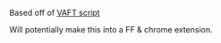 Based off of [VAFT script](https://github.com/pixeltris/TwitchAdSolutions/blob/master/vaft/vaft-ublock-origin.js)

Will potentially make this into a FF & chrome extension.
